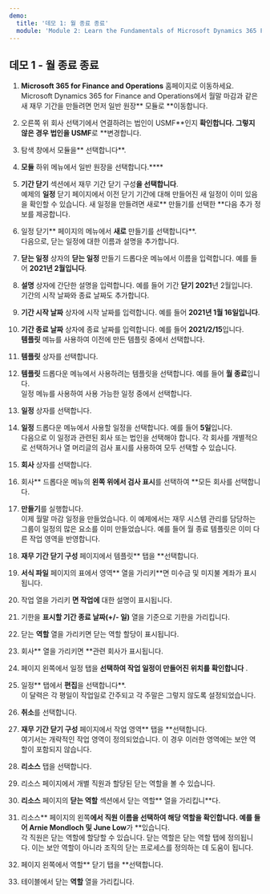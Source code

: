 ```yaml
---
demo:
  title: '데모 1: 월 종료 종료'
  module: 'Module 2: Learn the Fundamentals of Microsoft Dynamics 365 Finance'
---
```


## 데모 1 - 월 종료 종료

1. **Microsoft 365 for Finance and Operations** 홈페이지로 이동하세요.  
    Microsoft Dynamics 365 for Finance and Operations에서 월말 마감과 같은 새 재무 기간을 만들려면 먼저 일반 원장** 모듈로 **이동합니다.

1. 오른쪽 위 회사 선택기에서 연결하려는 법인이 USMF**인지 **확인합니다. 그렇지 않은 경우 법인을 USMF**로 **변경합니다.

1. 탐색 창에서 모듈을** 선택합니다**.

1. **모듈** 하위 메뉴에서 일반 원장을 선택합니다.****

1. **기간 닫기** 섹션에서 재무 기간 닫기 구성**을 선택합니다**.  
    예제의 **일정** 닫기 페이지에서 이전 닫기 기간에 대해 만들어진 새 일정이 이미 있음을 확인할 수 있습니다. 새 일정을 만들려면 새로** 만들기를 선택한 **다음 추가 정보를 제공합니다.

1. 일정 닫기** 페이지의 메뉴에서 **새로** 만들기를 선택합니다**.  
    다음으로, 닫는 일정에 대한 이름과 설명을 추가합니다.

1. **닫는 일정** 상자의 **닫는 일정** 만들기 드롭다운 메뉴에서 이름을 입력합니다. 예를 들어 **2021년 2월입니다**.

1. **설명** 상자에 간단한 설명을 입력합니다. 예를 들어 기간 **닫기 2021**년 2월입니다.  
    기간의 시작 날짜와 종료 날짜도 추가합니다.

1. **기간 시작 날짜** 상자에 시작 날짜를 입력합니다. 예를 들어 **2021년 1월 16일입니다**.

1. **기간 종료 날짜** 상자에 종료 날짜를 입력합니다. 예를 들어 **2021/2/15**입니다.  
    **템플릿** 메뉴를 사용하여 이전에 만든 템플릿 중에서 선택합니다.

1. **템플릿** 상자를 선택합니다.

1. **템플릿** 드롭다운 메뉴에서 사용하려는 템플릿을 선택합니다. 예를 들어 **월 종료**입니다.  
    일정 메뉴를 사용하여 사용 가능한 일정 중에서 선택합니다.

1. **일정** 상자를 선택합니다.

1. **일정** 드롭다운 메뉴에서 사용할 일정을 선택합니다. 예를 들어 **5일**입니다.  
다음으로 이 일정과 관련된 회사 또는 법인을 선택해야 합니다. 각 회사를 개별적으로 선택하거나 열 머리글의 검사 표시를 사용하여 모두 선택할 수 있습니다.

1. **회사** 상자를 선택합니다.

1. 회사** 드롭다운 메뉴의 **왼쪽 위에서 검사 표시**를 선택하여 **모든 회사를 선택합니다.

1. **만들기**를 실행합니다.  
    이제 월말 마감 일정을 만들었습니다. 이 예제에서는 재무 시스템 관리를 담당하는 그룹이 일정의 많은 요소를 이미 만들었습니다. 예를 들어 월 종료 템플릿은 이미 다른 작업 영역을 반영합니다.

1. **재무 기간 닫기 구성** 페이지에서 템플릿** 탭을 **선택합니다.

1. **서식 파일** 페이지의 표에서 영역** 열을 가리키**면 미수금 및 미지불 계좌가 표시됩니다.

1. 작업 열을 가리키 **면 작업에** 대한 설명이 표시됩니다.

1. 기한을 **표시할 기간 종료 날짜(+/- 일)** 열을 기준으로 기한을 가리킵니다.

1. 닫는 **역할** 열을 가리키면 닫는 역할 할당이 표시됩니다.

1. 회사** 열을 가리키면 **관련 회사가 표시됩니다.

1. 페이지 왼쪽에서 일정 탭을 **선택하여 작업 일정이 만들어진 위치를 확인합니다** .

1. 일정** 탭에서 **편집**을 선택합니다**.  
    이 달력은 각 평일이 작업일로 간주되고 각 주말은 그렇지 않도록 설정되었습니다.

1. **취소**를 선택합니다.

1. **재무 기간 닫기 구성** 페이지에서 작업 영역** 탭을 **선택합니다.  
    여기서는 개략적인 작업 영역이 정의되었습니다. 이 경우 이러한 영역에는 보안 역할이 포함되지 않습니다.

1. **리소스** 탭을 선택합니다.

1. 리소스 페이지에서 개별 직원과 할당된 닫는 역할을 볼 수 있습니다.

1. **리소스** 페이지의 **닫는 역할** 섹션에서 닫는 역할** 열을 가리킵니**다.

1. 리소스** 페이지의 왼쪽**에서 직원 이름을 선택하여 해당 역할을 확인합니다. 예를 들어 Arnie **Mondloch** 및 June Low**가 **있습니다.  
    각 직원은 닫는 역할에 할당할 수 있습니다. 닫는 역할은 닫는 역할 탭에 정의됩니다. 이는 보안 역할이 아니라 조직의 닫는 프로세스를 정의하는 데 도움이 됩니다.

1. 페이지 왼쪽에서 역할** 닫기 탭을 **선택합니다.

1. 테이블에서 닫는 **역할** 열을 가리킵니다.
